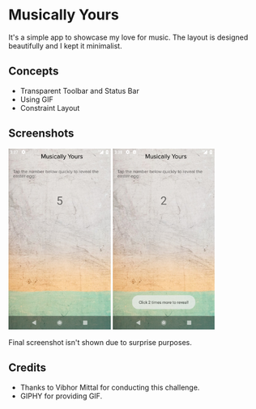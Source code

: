 # Musically Yours

It's a simple app to showcase my love for music. The layout is designed beautifully and I kept it minimalist.

## Concepts

- Transparent Toolbar and Status Bar
- Using GIF
- Constraint Layout

## Screenshots

<img src="screenshots/1.png" width=40%/> <img src="screenshots/2.png" width=40%/>

Final screenshot isn't shown due to surprise purposes.

## Credits

- Thanks to Vibhor Mittal for conducting this challenge.
- GIPHY for providing GIF.
